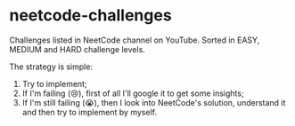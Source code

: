 # neetcode-challenges
Challenges listed in NeetCode channel on YouTube. Sorted in EASY, MEDIUM and HARD challenge levels.

The strategy is simple:
  1. Try to implement;
  2. If I'm failing (:cry:), first of all I'll google it to get some insights;
  3. If I'm still failing (:sob:), then I look into NeetCode's solution, understand it and then try to implement by myself.
